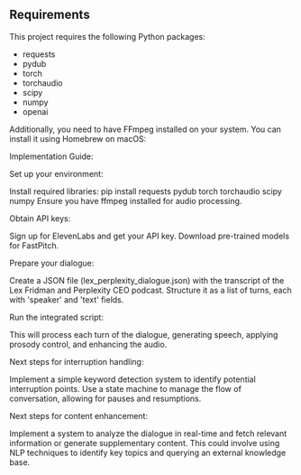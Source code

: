 ## Requirements

This project requires the following Python packages:

- requests
- pydub
- torch
- torchaudio
- scipy
- numpy
- openai

Additionally, you need to have FFmpeg installed on your system. You can install it using Homebrew on macOS:

Implementation Guide:

Set up your environment:

Install required libraries: pip install requests pydub torch torchaudio scipy numpy
Ensure you have ffmpeg installed for audio processing.


Obtain API keys:

Sign up for ElevenLabs and get your API key.
Download pre-trained models for FastPitch.


Prepare your dialogue:

Create a JSON file (lex_perplexity_dialogue.json) with the transcript of the Lex Fridman and Perplexity CEO podcast.
Structure it as a list of turns, each with 'speaker' and 'text' fields.


Run the integrated script:

This will process each turn of the dialogue, generating speech, applying prosody control, and enhancing the audio.


Next steps for interruption handling:

Implement a simple keyword detection system to identify potential interruption points.
Use a state machine to manage the flow of conversation, allowing for pauses and resumptions.


Next steps for content enhancement:

Implement a system to analyze the dialogue in real-time and fetch relevant information or generate supplementary content.
This could involve using NLP techniques to identify key topics and querying an external knowledge base.


